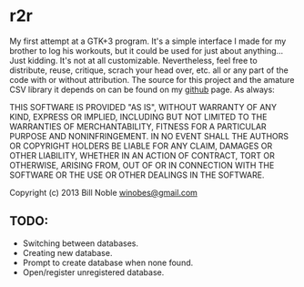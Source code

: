 r2r
===

My first attempt at a GTK+3 program.  It's a simple interface I made for my brother to log his workouts, but it could be used for just about anything... Just kidding.  It's not at all customizable.  Nevertheless, feel free to distribute, reuse, critique, scrach your head over, etc. all or any part of the code with or without attribution.  The source for this project and the amature CSV library it depends on can be found on my [github](https://github.com/robertpostill/libCSV) page. As always:

THIS SOFTWARE IS PROVIDED "AS IS", WITHOUT WARRANTY OF ANY KIND, EXPRESS OR
IMPLIED, INCLUDING BUT NOT LIMITED TO THE WARRANTIES OF MERCHANTABILITY,
FITNESS FOR A PARTICULAR PURPOSE AND NONINFRINGEMENT. IN NO EVENT SHALL THE
AUTHORS OR COPYRIGHT HOLDERS BE LIABLE FOR ANY CLAIM, DAMAGES OR OTHER
LIABILITY, WHETHER IN AN ACTION OF CONTRACT, TORT OR OTHERWISE, ARISING FROM, OUT OF OR IN CONNECTION WITH THE SOFTWARE OR THE USE OR OTHER DEALINGS IN
THE SOFTWARE.

Copyright (c) 2013 Bill Noble <winobes@gmail.com>

## TODO: ##

* Switching between databases.
* Creating new database.
* Prompt to create database when none found.
* Open/register unregistered database.
